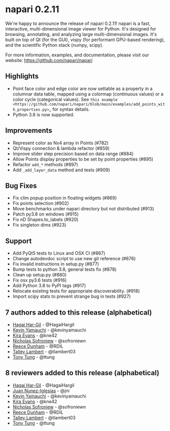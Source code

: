 # napari 0.2.11

We're happy to announce the release of napari 0.2.11! napari is a fast,
interactive, multi-dimensional image viewer for Python. It's designed for
browsing, annotating, and analyzing large multi-dimensional images. It's built
on top of Qt (for the GUI), vispy (for performant GPU-based rendering), and the
scientific Python stack (numpy, scipy).

For more information, examples, and documentation, please visit our website:
https://github.com/napari/napari

## Highlights

- Point face color and edge color are now settable as a property in a columnar
  data table, mapped using a colormap (continuous values) or a color cycle
  (categorical values). See `this example <https://github.com/napari/napari/blob/main/examples/add_points_with_properties.py>`\_
  for syntax details.
- Python 3.8 is now supported.

## Improvements

- Represent color as Nx4 array in Points  (#782)
- Qt/Vispy connection & lambda refactor (#859)
- Improve slider step precision based on data range (#884)
- Allow Points display properties to be set by point properties (#895)
- Refactor `add_*` methods (#897)
- Add `_add_layer_data` method and tests (#909)

## Bug Fixes

- Fix clim popup position in floating widgets (#869)
- Fix points selection (#902)
- Move benchmarks under napari directory but not distributed (#913)
- Patch py3.8 on windows (#915)
- Fix nD Shapes.to_labels (#920)
- Fix singleton dims (#923)

## Support

- Add PyQt5 tests to Linux and OSX CI (#867)
- Change autodevdoc script to use new git reference (#876)
- Fix invalid instructions in setup.py (#877)
- Bump tests to python 3.8, general tests fix (#878)
- Clean up setup.py (#880)
- Fix osx py3.6 tests (#916)
- Add Python 3.8 to PyPI tags (#917)
- Relocate existing tests for appropriate discoverability. (#918)
- Import scipy stats to prevent strange bug in tests (#927)

## 7 authors added to this release (alphabetical)

- [Hagai Har-Gil](https://github.com/napari/napari/commits?author=HagaiHargil) - @HagaiHargil
- [Kevin Yamauchi](https://github.com/napari/napari/commits?author=kevinyamauchi) - @kevinyamauchi
- [Kira Evans](https://github.com/napari/napari/commits?author=kne42) - @kne42
- [Nicholas Sofroniew](https://github.com/napari/napari/commits?author=sofroniewn) - @sofroniewn
- [Reece Dunham](https://github.com/napari/napari/commits?author=RDIL) - @RDIL
- [Talley Lambert](https://github.com/napari/napari/commits?author=tlambert03) - @tlambert03
- [Tony Tung](https://github.com/napari/napari/commits?author=ttung) - @ttung

## 8 reviewers added to this release (alphabetical)

- [Hagai Har-Gil](https://github.com/napari/napari/commits?author=HagaiHargil) - @HagaiHargil
- [Juan Nunez-Iglesias](https://github.com/napari/napari/commits?author=jni) - @jni
- [Kevin Yamauchi](https://github.com/napari/napari/commits?author=kevinyamauchi) - @kevinyamauchi
- [Kira Evans](https://github.com/napari/napari/commits?author=kne42) - @kne42
- [Nicholas Sofroniew](https://github.com/napari/napari/commits?author=sofroniewn) - @sofroniewn
- [Reece Dunham](https://github.com/napari/napari/commits?author=RDIL) - @RDIL
- [Talley Lambert](https://github.com/napari/napari/commits?author=tlambert03) - @tlambert03
- [Tony Tung](https://github.com/napari/napari/commits?author=ttung) - @ttung

